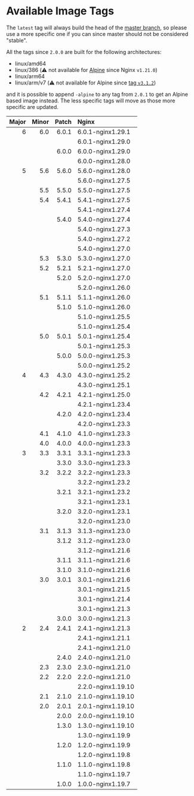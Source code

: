 # Available Image Tags
The `latest` tag will always build the head of the
[master branch][master-branch], so please use a more specific one if you can
since master should not be considered "stable".

All the tags since `2.0.0` are built for the following architectures:

- linux/amd64
- linux/386 (:warning: not available for [Alpine][alpine-i386] since Nginx `v1.21.0`)
- linux/arm64
- linux/arm/v7 (:warning: not available for Alpine since [tag `v3.1.2`][alpine-armv7])

and it is possible to append `-alpine` to any tag from `2.0.1` to get an Alpine
based image instead. The less specific tags will move as those more specific
are updated.


| Major | Minor | Patch | Nginx              |
| ----: | ----: | ----: | :----------------- |
| 6     | 6.0   | 6.0.1 | 6.0.1-nginx1.29.1  |
|       |       |       | 6.0.1-nginx1.29.0  |
|       |       | 6.0.0 | 6.0.0-nginx1.29.0  |
|       |       |       | 6.0.0-nginx1.28.0  |
| 5     | 5.6   | 5.6.0 | 5.6.0-nginx1.28.0  |
|       |       |       | 5.6.0-nginx1.27.5  |
|       | 5.5   | 5.5.0 | 5.5.0-nginx1.27.5  |
|       | 5.4   | 5.4.1 | 5.4.1-nginx1.27.5  |
|       |       |       | 5.4.1-nginx1.27.4  |
|       |       | 5.4.0 | 5.4.0-nginx1.27.4  |
|       |       |       | 5.4.0-nginx1.27.3  |
|       |       |       | 5.4.0-nginx1.27.2  |
|       |       |       | 5.4.0-nginx1.27.0  |
|       | 5.3   | 5.3.0 | 5.3.0-nginx1.27.0  |
|       | 5.2   | 5.2.1 | 5.2.1-nginx1.27.0  |
|       |       | 5.2.0 | 5.2.0-nginx1.27.0  |
|       |       |       | 5.2.0-nginx1.26.0  |
|       | 5.1   | 5.1.1 | 5.1.1-nginx1.26.0  |
|       |       | 5.1.0 | 5.1.0-nginx1.26.0  |
|       |       |       | 5.1.0-nginx1.25.5  |
|       |       |       | 5.1.0-nginx1.25.4  |
|       | 5.0   | 5.0.1 | 5.0.1-nginx1.25.4  |
|       |       |       | 5.0.1-nginx1.25.3  |
|       |       | 5.0.0 | 5.0.0-nginx1.25.3  |
|       |       |       | 5.0.0-nginx1.25.2  |
| 4     | 4.3   | 4.3.0 | 4.3.0-nginx1.25.2  |
|       |       |       | 4.3.0-nginx1.25.1  |
|       | 4.2   | 4.2.1 | 4.2.1-nginx1.25.0  |
|       |       |       | 4.2.1-nginx1.23.4  |
|       |       | 4.2.0 | 4.2.0-nginx1.23.4  |
|       |       |       | 4.2.0-nginx1.23.3  |
|       | 4.1   | 4.1.0 | 4.1.0-nginx1.23.3  |
|       | 4.0   | 4.0.0 | 4.0.0-nginx1.23.3  |
| 3     | 3.3   | 3.3.1 | 3.3.1-nginx1.23.3  |
|       |       | 3.3.0 | 3.3.0-nginx1.23.3  |
|       | 3.2   | 3.2.2 | 3.2.2-nginx1.23.3  |
|       |       |       | 3.2.2-nginx1.23.2  |
|       |       | 3.2.1 | 3.2.1-nginx1.23.2  |
|       |       |       | 3.2.1-nginx1.23.1  |
|       |       | 3.2.0 | 3.2.0-nginx1.23.1  |
|       |       |       | 3.2.0-nginx1.23.0  |
|       | 3.1   | 3.1.3 | 3.1.3-nginx1.23.0  |
|       |       | 3.1.2 | 3.1.2-nginx1.23.0  |
|       |       |       | 3.1.2-nginx1.21.6  |
|       |       | 3.1.1 | 3.1.1-nginx1.21.6  |
|       |       | 3.1.0 | 3.1.0-nginx1.21.6  |
|       | 3.0   | 3.0.1 | 3.0.1-nginx1.21.6  |
|       |       |       | 3.0.1-nginx1.21.5  |
|       |       |       | 3.0.1-nginx1.21.4  |
|       |       |       | 3.0.1-nginx1.21.3  |
|       |       | 3.0.0 | 3.0.0-nginx1.21.3  |
| 2     | 2.4   | 2.4.1 | 2.4.1-nginx1.21.3  |
|       |       |       | 2.4.1-nginx1.21.1  |
|       |       |       | 2.4.1-nginx1.21.0  |
|       |       | 2.4.0 | 2.4.0-nginx1.21.0  |
|       | 2.3   | 2.3.0 | 2.3.0-nginx1.21.0  |
|       | 2.2   | 2.2.0 | 2.2.0-nginx1.21.0  |
|       |       |       | 2.2.0-nginx1.19.10 |
|       | 2.1   | 2.1.0 | 2.1.0-nginx1.19.10 |
|       | 2.0   | 2.0.1 | 2.0.1-nginx1.19.10 |
|       |       | 2.0.0 | 2.0.0-nginx1.19.10 |
|       |       | 1.3.0 | 1.3.0-nginx1.19.10 |
|       |       |       | 1.3.0-nginx1.19.9  |
|       |       | 1.2.0 | 1.2.0-nginx1.19.9  |
|       |       |       | 1.2.0-nginx1.19.8  |
|       |       | 1.1.0 | 1.1.0-nginx1.19.8  |
|       |       |       | 1.1.0-nginx1.19.7  |
|       |       | 1.0.0 | 1.0.0-nginx1.19.7  |

[master-branch]: https://github.com/JonasAlfredsson/docker-nginx-certbot/tree/master
[alpine-i386]: https://github.com/JonasAlfredsson/docker-nginx-certbot/issues/77
[alpine-armv7]: https://github.com/JonasAlfredsson/docker-nginx-certbot/commit/3fc2d64d3f20aa2163598e57e59a95a79cde1f37
